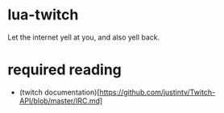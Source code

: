 # lua-twitch
Let the internet yell at you, and also yell back.

# required reading
* (twitch documentation)[https://github.com/justintv/Twitch-API/blob/master/IRC.md]
